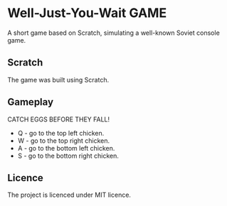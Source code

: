 # Well-Just-You-Wait GAME
A short game based on Scratch, simulating a well-known Soviet console game.

## Scratch
The game was built using Scratch.

## Gameplay
CATCH EGGS BEFORE THEY FALL! 
- Q - go to the top left chicken.
- W - go to the top right chicken.
- A - go to the bottom left chicken.
- S - go to the bottom right chicken.

## Licence
The project is licenced under MIT licence.

